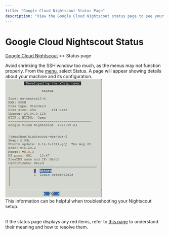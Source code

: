 ```yaml
---
title: "Google Cloud Nightscout Status Page"
description: "View the Google Cloud Nightscout status page to see your VM's configuration and troubleshoot issues. Includes documentation and help for interpreting status warnings."
---
```


# Google Cloud Nightscout Status
[Google Cloud Nightscout](./GoogleCloud.md) >> Status page  
  
Avoid shrinking the SSH window too much, as the menus may not function properly.  From the [menu](./Menu.md), select Status.  A page will appear showing details about your machine and its configuration.  
![](./images/Status.png)  
This information can be helpful when troubleshooting your Nightscout setup.  
<br/>  

If the status page displays any red items, refer to [this page](./StatusKey.md) to understand their meaning and how to resolve them.  
  
